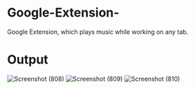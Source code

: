 # Google-Extension-
Google Extension, which plays music while working on any tab. 
# Output
![Screenshot (808)](https://user-images.githubusercontent.com/105541731/178106541-e80f021d-e9c7-4fb2-aaf5-ab205773f554.png)
![Screenshot (809)](https://user-images.githubusercontent.com/105541731/178106546-c88be1d8-7ed6-4ea6-8519-bc7c7c7dedba.png)
![Screenshot (810)](https://user-images.githubusercontent.com/105541731/178106547-649eb5db-fa33-47e6-9c79-f1d6581d615d.png)
